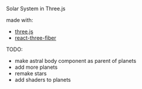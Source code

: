 Solar System in Three.js

made with: 
- [three.js](https://github.com/mrdoob/three.js)
- [react-three-fiber](https://github.com/pmndrs/react-three-fiber)

TODO:
- make astral body component as parent of planets
- add more planets
- remake stars
- add shaders to planets
